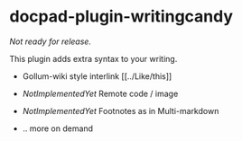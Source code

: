 docpad-plugin-writingcandy
==================

*Not ready for release.*


This plugin adds extra syntax to your writing.
- Gollum-wiki style interlink [[../Like/this]]
- *NotImplementedYet* Remote code / image
- *NotImplementedYet* Footnotes as in Multi-markdown

- .. more on demand
